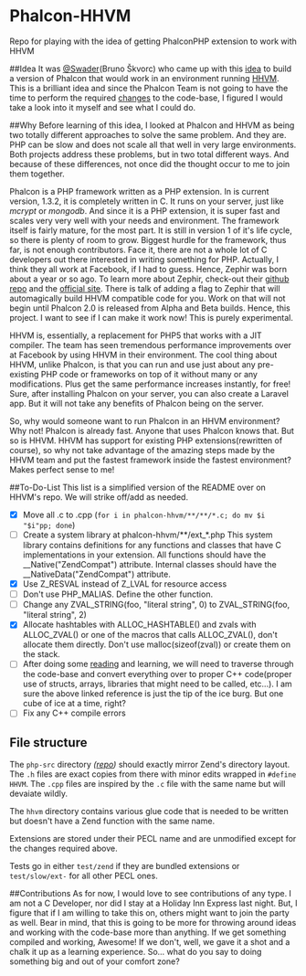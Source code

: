 Phalcon-HHVM
============

Repo for playing with the idea of getting PhalconPHP extension to work with HHVM

##Idea
It was [@Swader](https://github.com/Swader)(Bruno Škvorc) who came up with this [idea](http://forum.phalconphp.com/discussion/2429/build-phalcon-for-hhvm-) to build a version of Phalcon that would work in an environment running [HHVM](https://github.com/facebook/hhvm). This is a brilliant idea and since the Phalcon Team is not going to have the time to perform the required [changes](https://github.com/facebook/hhvm/tree/master/hphp/runtime/ext_zend_compat) to the code-base, I figured I would take a look into it myself and see what I could do.

##Why
Before learning of this idea, I looked at Phalcon and HHVM as being two totally different approaches to solve the same problem. And they are. PHP can be slow and does not scale all that well in very large environments. Both projects address these problems, but in two total different ways. And because of these differences, not once did the thought occur to me to join them together.

Phalcon is a PHP framework written as a PHP extension. In is current version, 1.3.2, it is completely written in C. It runs on your server, just like *mcrypt* or *mongodb*. And since it is a PHP extension, it is super fast and scales very very well with your needs and environment. The framework itself is fairly mature, for the most part. It is still in version 1 of it's life cycle, so there is plenty of room to grow. Biggest hurdle for the framework, thus far, is not enough contributors. Face it, there are not a whole lot of C developers out there interested in writing something for PHP. Actually, I think they all work at Facebook, if I had to guess. Hence, Zephir was born about a year or so ago. To learn more about Zephir, check-out their [github repo](https://github.com/phalcon/zephir) and the [official site](http://zephir-lang.com/). There is talk of adding a flag to Zephir that will automagically build HHVM compatible code for you. Work on that will not begin until Phalcon 2.0 is released from Alpha and Beta builds. Hence, this project. I want to see if I can make it work now! This is purely experimental.

HHVM is, essentially, a replacement for PHP5 that works with a JIT compiler. The team has seen tremendous performance improvements over at Facebook by using HHVM in their environment. The cool thing about HHVM, unlike Phalcon, is that you can run and use just about any pre-existing PHP code or frameworks on top of it without many or any modifications. Plus get the same performance increases instantly, for free! Sure, after installing Phalcon on your server, you can also create a Laravel app. But it will not take any benefits of Phalcon being on the server.

So, why would someone want to run Phalcon in an HHVM environment? Why not! Phalcon is already fast. Anyone that uses Phalcon knows that. But so is HHVM. HHVM has support for existing PHP extensions(rewritten of course), so why not take advantage of the amazing steps made by the HHVM team and put the fastest framework inside the fastest environment? Makes perfect sense to me!

##To-Do-List
This list is a simplified version of the README over on HHVM's repo. We will strike off/add as needed.

- [x] Move all .c to .cpp (`for i in phalcon-hhvm/**/**/*.c; do mv $i "$i"pp; done`)
- [ ] Create a system library at phalcon-hhvm/**/ext_*.php This system library contains definitions for any functions and classes that have C implementations in your extension. All functions should have the __Native("ZendCompat") attribute. Internal classes should have the __NativeData("ZendCompat") attribute.
- [x] Use Z_RESVAL instead of Z_LVAL for resource access
- [ ] Don't use PHP_MALIAS. Define the other function.
- [ ] Change any ZVAL_STRING(foo, "literal string", 0) to ZVAL_STRING(foo, "literal string", 2)
- [x] Allocate hashtables with ALLOC_HASHTABLE() and zvals with ALLOC_ZVAL() or one of the macros that calls ALLOC_ZVAL(), don't allocate them directly. Don't use malloc(sizeof(zval)) or create them on the stack.
- [ ] After doing some [reading](http://en.wikipedia.org/wiki/Compatibility_of_C_and_C%2B%2B) and learning, we will need to traverse through the code-base and convert everything over to proper C++ code(proper use of structs, arrays, libraries that might need to be called, etc...). I am sure the above linked reference is just the tip of the ice burg. But one cube of ice at a time, right?
- [ ] Fix any C++ compile errors

## File structure

The `php-src` directory *([repo](https://github.com/facebook/hhvm/tree/master/hphp/runtime/ext_zend_compat/php-src))* should exactly mirror Zend's directory layout.
The `.h` files are exact copies from there with minor edits wrapped in
`#define HHVM`. The `.cpp` files are inspired by the `.c` file with the same
name but will devaiate wildly.

The `hhvm` directory contains various glue code that is needed to be written but
doesn't have a Zend function with the same name.

Extensions are stored under their PECL name and are unmodified except for the
changes required above.

Tests go in either `test/zend` if they are bundled extensions or
`test/slow/ext-` for all other PECL ones.

##Contributions
As for now, I would love to see contributions of any type. I am not a C Developer, nor did I stay at a Holiday Inn Express last night. But, I figure that if I am willing to take this on, others might want to join the party as well. Bear in mind, that this is going to be more for throwing around ideas and working with the code-base more than anything. If we get something compiled and working, Awesome! If we don't, well, we gave it a shot and a chalk it up as a learning experience. So... what do you say to doing something big and out of your comfort zone?
